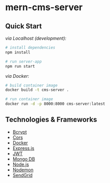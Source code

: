 # mern-cms-server

## Quick Start

_via Localhost (development):_
```sh
# install dependencies
npm install

# run server-app 
npm run start
```

_via Docker:_
```sh
# build container image
docker build -t cms-server .

# run container image
docker run -d -p 8000:8000 cms-server:latest
```

## Technologies & Frameworks

- [Bcrypt]()
- [Cors]()
- [Docker](https://www.docker.com/)
- [Express.js](https://nextjs.org)
- [JWT]()
- [Mongo DB]()
- [Node.js]()
- [Nodemon]()
- [SendGrid]()
